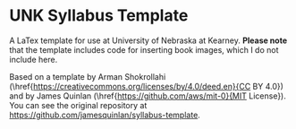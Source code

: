 # UNK Syllabus Template
A LaTex template for use at University of Nebraska at Kearney. **Please note** that the template includes code for inserting book images, which I do not include here.

Based on a template by Arman Shokrollahi (\href{https://creativecommons.org/licenses/by/4.0/deed.en}{CC BY 4.0}) and by James Quinlan (\href{https://github.com/aws/mit-0}{MIT License}). You can see the original repository at <https://github.com/jamesquinlan/syllabus-template>.
